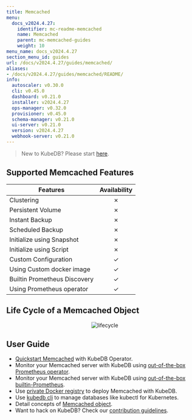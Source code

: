 ```yaml
---
title: Memcached
menu:
  docs_v2024.4.27:
    identifier: mc-readme-memcached
    name: Memcached
    parent: mc-memcached-guides
    weight: 10
menu_name: docs_v2024.4.27
section_menu_id: guides
url: /docs/v2024.4.27/guides/memcached/
aliases:
- /docs/v2024.4.27/guides/memcached/README/
info:
  autoscaler: v0.30.0
  cli: v0.45.0
  dashboard: v0.21.0
  installer: v2024.4.27
  ops-manager: v0.32.0
  provisioner: v0.45.0
  schema-manager: v0.21.0
  ui-server: v0.21.0
  version: v2024.4.27
  webhook-server: v0.21.0
---
```


> New to KubeDB? Please start [here](/docs/v2024.4.27/README).

## Supported Memcached Features

| Features                     | Availability |
| ---------------------------- | :----------: |
| Clustering                   |   &#10007;   |
| Persistent Volume            |   &#10007;   |
| Instant Backup               |   &#10007;   |
| Scheduled Backup             |   &#10007;   |
| Initialize using Snapshot    |   &#10007;   |
| Initialize using Script      |   &#10007;   |
| Custom Configuration         |   &#10003;   |
| Using Custom docker image    |   &#10003;   |
| Builtin Prometheus Discovery |   &#10003;   |
| Using Prometheus operator    |   &#10003;   |

## Life Cycle of a Memcached Object

<p align="center">
  <img alt="lifecycle"  src="/docs/v2024.4.27/images/memcached/memcached-lifecycle.png">
</p>

## User Guide

- [Quickstart Memcached](/docs/v2024.4.27/guides/memcached/quickstart/quickstart) with KubeDB Operator.
- Monitor your Memcached server with KubeDB using [out-of-the-box Prometheus operator](/docs/v2024.4.27/guides/memcached/monitoring/using-prometheus-operator).
- Monitor your Memcached server with KubeDB using [out-of-the-box builtin-Prometheus](/docs/v2024.4.27/guides/memcached/monitoring/using-builtin-prometheus).
- Use [private Docker registry](/docs/v2024.4.27/guides/memcached/private-registry/using-private-registry) to deploy Memcached with KubeDB.
- Use [kubedb cli](/docs/v2024.4.27/guides/memcached/cli/cli) to manage databases like kubectl for Kubernetes.
- Detail concepts of [Memcached object](/docs/v2024.4.27/guides/memcached/concepts/memcached).
- Want to hack on KubeDB? Check our [contribution guidelines](/docs/v2024.4.27/CONTRIBUTING).
